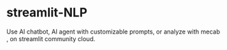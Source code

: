 # streamlit-NLP
Use AI chatbot, AI agent with customizable prompts, or analyze with mecab , on streamlit community cloud.
